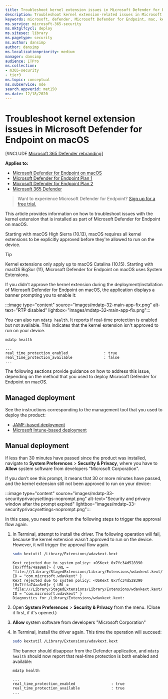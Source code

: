 ```yaml
---
title: Troubleshoot kernel extension issues in Microsoft Defender for Endpoint on macOS
description: Troubleshoot kernel extension-related issues in Microsoft Defender for Endpoint on macOS.
keywords: microsoft, defender, Microsoft Defender for Endpoint, mac, kernel, extension
ms.service: microsoft-365-security
ms.mktglfcycl: deploy
ms.sitesec: library
ms.pagetype: security
ms.author: dansimp
author: dansimp
ms.localizationpriority: medium
manager: dansimp
audience: ITPro
ms.collection: 
- m365-security
- tier3
ms.topic: conceptual
ms.subservice: mde
search.appverid: met150
ms.date: 12/18/2020
---
```


# Troubleshoot kernel extension issues in Microsoft Defender for Endpoint on macOS

[!INCLUDE [Microsoft 365 Defender rebranding](../../includes/microsoft-defender.md)]


**Applies to:**

- [Microsoft Defender for Endpoint on macOS](microsoft-defender-endpoint-mac.md)
- [Microsoft Defender for Endpoint Plan 1](https://go.microsoft.com/fwlink/p/?linkid=2154037)
- [Microsoft Defender for Endpoint Plan 2](https://go.microsoft.com/fwlink/p/?linkid=2154037)
- [Microsoft 365 Defender](https://go.microsoft.com/fwlink/?linkid=2118804)

> Want to experience Microsoft Defender for Endpoint? [Sign up for a free trial.](https://signup.microsoft.com/create-account/signup?products=7f379fee-c4f9-4278-b0a1-e4c8c2fcdf7e&ru=https://aka.ms/MDEp2OpenTrial?ocid=docs-wdatp-exposedapis-abovefoldlink)

This article provides information on how to troubleshoot issues with the kernel extension that is installed as part of Microsoft Defender for Endpoint on macOS.

Starting with macOS High Sierra (10.13), macOS requires all kernel extensions to be explicitly approved before they're allowed to run on the device.

>[!TIP]
>Kernel extensions only apply up to macOS Catalina (10.15).  Starting with macOS BigSur (11), Microsoft Defender for Endpoint on macOS uses System Extensions.

If you didn't approve the kernel extension during the deployment/installation of Microsoft Defender for Endpoint on macOS, the application displays a banner prompting you to enable it:

:::image type="content" source="images/mdatp-32-main-app-fix.png" alt-text="RTP disabled" lightbox="images/mdatp-32-main-app-fix.png":::

You can also run ```mdatp health```. It reports if real-time protection is enabled but not available. This indicates that the kernel extension isn't approved to run on your device.

```bash
mdatp health
```
```Output
...
real_time_protection_enabled                : true
real_time_protection_available              : false
...
```

The following sections provide guidance on how to address this issue, depending on the method that you used to deploy Microsoft Defender for Endpoint on macOS.

## Managed deployment

See the instructions corresponding to the management tool that you used to deploy the product:

- [JAMF-based deployment](mac-install-with-jamf.md)
- [Microsoft Intune-based deployment](mac-install-with-intune.md#create-system-configuration-profiles)

## Manual deployment

If less than 30 minutes have passed since the product was installed, navigate to **System Preferences** \> **Security & Privacy**, where you have to **Allow** system software from developers "Microsoft Corporation".

If you don't see this prompt, it means that 30 or more minutes have passed, and the kernel extension still not been approved to run on your device:

:::image type="content" source="images/mdatp-33-securityprivacysettings-noprompt.png" alt-text="Security and privacy window after the prompt expired" lightbox="images/mdatp-33-securityprivacysettings-noprompt.png":::

In this case, you need to perform the following steps to trigger the approval flow again.

1. In Terminal, attempt to install the driver. The following operation will fail, because the kernel extension wasn't approved to run on the device. However, it will trigger the approval flow again.

    ```bash
    sudo kextutil /Library/Extensions/wdavkext.kext
    ```

    ```Output
    Kext rejected due to system policy: <OSKext 0x7fc34d528390 [0x7fffa74aa8e0]> { URL = "file:///Library/StagedExtensions/Library/Extensions/wdavkext.kext/", ID = "com.microsoft.wdavkext" }
    Kext rejected due to system policy: <OSKext 0x7fc34d528390 [0x7fffa74aa8e0]> { URL = "file:///Library/StagedExtensions/Library/Extensions/wdavkext.kext/", ID = "com.microsoft.wdavkext" }
    Diagnostics for /Library/Extensions/wdavkext.kext:
    ```

2. Open **System Preferences** \> **Security & Privacy** from the menu. (Close it first, if it's opened.)

3. **Allow** system software from developers "Microsoft Corporation"

4. In Terminal, install the driver again. This time the operation will succeed:

    ```bash
    sudo kextutil /Library/Extensions/wdavkext.kext
    ```

    The banner should disappear from the Defender application, and ```mdatp health``` should now report that real-time protection is both enabled and available:

    ```bash
    mdatp health
    ```

    ```Output
    ...
    real_time_protection_enabled                : true
    real_time_protection_available              : true
    ...
    ```
